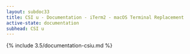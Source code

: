 ```yaml
---
layout: subdoc33
title: CSI u - Documentation - iTerm2 - macOS Terminal Replacement
active-state: documentation
subhead: CSI u
---
```

{% include 3.5/documentation-csiu.md %}

